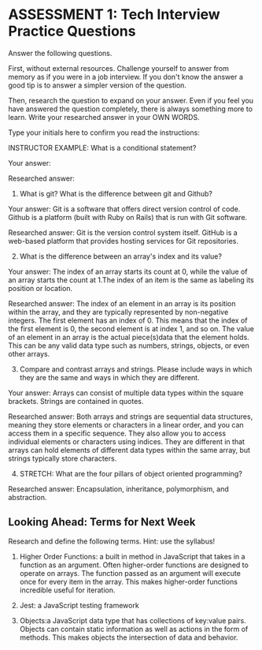 # ASSESSMENT 1: Tech Interview Practice Questions

Answer the following questions.

First, without external resources. Challenge yourself to answer from memory as if you were in a job interview. If you don't know the answer a good tip is to answer a simpler version of the question.

Then, research the question to expand on your answer. Even if you feel you have answered the question completely, there is always something more to learn. Write your researched answer in your OWN WORDS.

Type your initials here to confirm you read the instructions:

INSTRUCTOR EXAMPLE: What is a conditional statement?

Your answer:

Researched answer:

1. What is git? What is the difference between git and Github?

Your answer: Git is a software that offers direct version control of code. Github is a platform (built with Ruby on Rails) that is run with Git software.

Researched answer: Git is the version control system itself. GitHub is a web-based platform that provides hosting services for Git repositories. 


2. What is the difference between an array's index and its value?

Your answer: The index of an array starts its count at 0, while the value of an array starts the count at 1.The index of an item is the same as labeling its position or location.

Researched answer: The index of an element in an array is its position within the array, and they are typically represented by non-negative integers.
The first element has an index of 0. This means that the index of the first element is 0, the second element is at index 1, and so on. The value of an element in an array is the actual piece(s)data that the element holds. This can be any valid data type such as numbers, strings, objects, or even other arrays.

3. Compare and contrast arrays and strings. Please include ways in which they are the same and ways in which they are different.

Your answer: Arrays can consist of multiple data types within the square brackets. Strings are contained in quotes.

Researched answer: Both arrays and strings are sequential data structures, meaning they store elements or characters in a linear order, and you can access them in a specific sequence. They also allow you to access individual elements or characters using indices. They are different in that arrays can hold elements of different data types within the same array, but strings typically store characters. 

4. STRETCH: What are the four pillars of object oriented programming?

Researched answer: Encapsulation, inheritance, polymorphism, and abstraction.

## Looking Ahead: Terms for Next Week

Research and define the following terms. Hint: use the syllabus!

1. Higher Order Functions: a built in method in JavaScript that takes in a function as an argument. Often higher-order functions are designed to operate on arrays. The function passed as an argument will execute once for every item in the array. This makes higher-order functions incredible useful for iteration.

2. Jest: a JavaScript testing framework

3. Objects:a JavaScript data type that has collections of key:value pairs. Objects can contain static information as well as actions in the form of methods. This makes objects the intersection of data and behavior.
